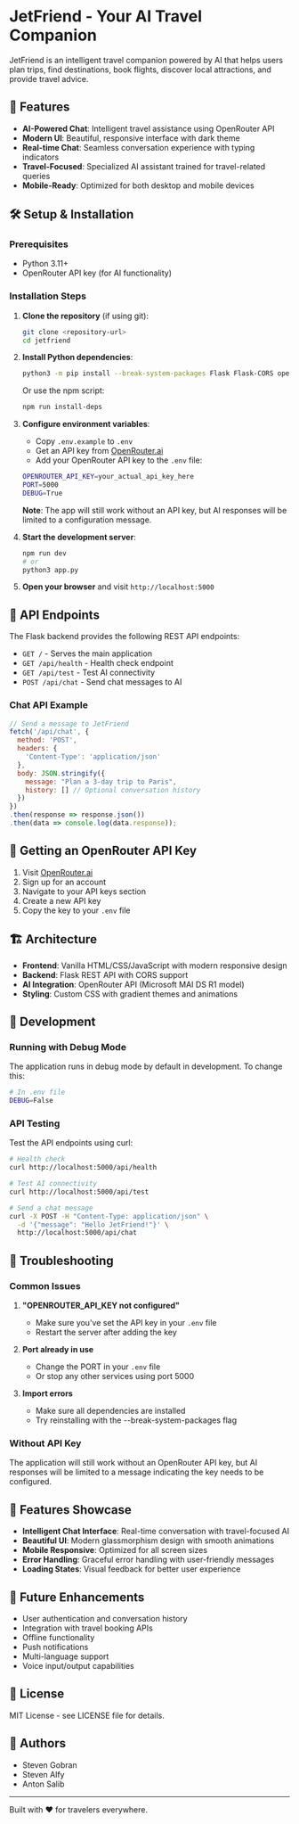 # JetFriend - Your AI Travel Companion

JetFriend is an intelligent travel companion powered by AI that helps users plan trips, find destinations, book flights, discover local attractions, and provide travel advice.

## 🚀 Features

- **AI-Powered Chat**: Intelligent travel assistance using OpenRouter API
- **Modern UI**: Beautiful, responsive interface with dark theme
- **Real-time Chat**: Seamless conversation experience with typing indicators
- **Travel-Focused**: Specialized AI assistant trained for travel-related queries
- **Mobile-Ready**: Optimized for both desktop and mobile devices

## 🛠️ Setup & Installation

### Prerequisites

- Python 3.11+
- OpenRouter API key (for AI functionality)

### Installation Steps

1. **Clone the repository** (if using git):
   ```bash
   git clone <repository-url>
   cd jetfriend
   ```

2. **Install Python dependencies**:
   ```bash
   python3 -m pip install --break-system-packages Flask Flask-CORS openai python-dotenv
   ```
   
   Or use the npm script:
   ```bash
   npm run install-deps
   ```

3. **Configure environment variables**:
   - Copy `.env.example` to `.env`
   - Get an API key from [OpenRouter.ai](https://openrouter.ai/)
   - Add your OpenRouter API key to the `.env` file:
   ```bash
   OPENROUTER_API_KEY=your_actual_api_key_here
   PORT=5000
   DEBUG=True
   ```

   **Note**: The app will still work without an API key, but AI responses will be limited to a configuration message.

4. **Start the development server**:
   ```bash
   npm run dev
   # or
   python3 app.py
   ```

5. **Open your browser** and visit `http://localhost:5000`

## 🔧 API Endpoints

The Flask backend provides the following REST API endpoints:

- `GET /` - Serves the main application
- `GET /api/health` - Health check endpoint
- `GET /api/test` - Test AI connectivity
- `POST /api/chat` - Send chat messages to AI

### Chat API Example

```javascript
// Send a message to JetFriend
fetch('/api/chat', {
  method: 'POST',
  headers: {
    'Content-Type': 'application/json'
  },
  body: JSON.stringify({
    message: "Plan a 3-day trip to Paris",
    history: [] // Optional conversation history
  })
})
.then(response => response.json())
.then(data => console.log(data.response));
```

## 🔑 Getting an OpenRouter API Key

1. Visit [OpenRouter.ai](https://openrouter.ai)
2. Sign up for an account
3. Navigate to your API keys section
4. Create a new API key
5. Copy the key to your `.env` file

## 🏗️ Architecture

- **Frontend**: Vanilla HTML/CSS/JavaScript with modern responsive design
- **Backend**: Flask REST API with CORS support
- **AI Integration**: OpenRouter API (Microsoft MAI DS R1 model)
- **Styling**: Custom CSS with gradient themes and animations

## 📝 Development

### Running with Debug Mode

The application runs in debug mode by default in development. To change this:

```bash
# In .env file
DEBUG=False
```

### API Testing

Test the API endpoints using curl:

```bash
# Health check
curl http://localhost:5000/api/health

# Test AI connectivity
curl http://localhost:5000/api/test

# Send a chat message
curl -X POST -H "Content-Type: application/json" \
  -d '{"message": "Hello JetFriend!"}' \
  http://localhost:5000/api/chat
```

## 🚨 Troubleshooting

### Common Issues

1. **"OPENROUTER_API_KEY not configured"**
   - Make sure you've set the API key in your `.env` file
   - Restart the server after adding the key

2. **Port already in use**
   - Change the PORT in your `.env` file
   - Or stop any other services using port 5000

3. **Import errors**
   - Make sure all dependencies are installed
   - Try reinstalling with the --break-system-packages flag

### Without API Key

The application will still work without an OpenRouter API key, but AI responses will be limited to a message indicating the key needs to be configured.

## 📱 Features Showcase

- **Intelligent Chat Interface**: Real-time conversation with travel-focused AI
- **Beautiful UI**: Modern glassmorphism design with smooth animations
- **Mobile Responsive**: Optimized for all screen sizes
- **Error Handling**: Graceful error handling with user-friendly messages
- **Loading States**: Visual feedback for better user experience

## 🌟 Future Enhancements

- User authentication and conversation history
- Integration with travel booking APIs
- Offline functionality
- Push notifications
- Multi-language support
- Voice input/output capabilities

## 📄 License

MIT License - see LICENSE file for details.

## 👥 Authors

- Steven Gobran
- Steven Alfy  
- Anton Salib

---

Built with ❤️ for travelers everywhere.
